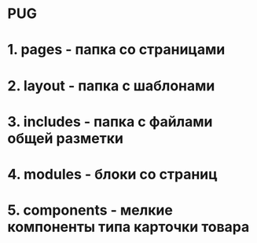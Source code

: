 # PUG
# 1. pages - папка со страницами
# 2. layout - папка с шаблонами
# 3. includes - папка с файлами общей разметки
# 4. modules - блоки со страниц
# 5. components - мелкие компоненты типа карточки товара

